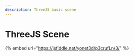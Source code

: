 ```yaml
---
description: ThreeJS basic scene
---
```


# ThreeJS Scene



{% embed url="https://jsfiddle.net/yonet3d/p3crufLn/3/" %}



